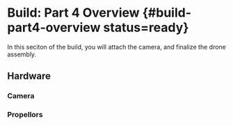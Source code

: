 # Build: Part 4 Overview {#build-part4-overview status=ready}

In this seciton of the build, you will attach the camera, and finalize the drone assembly.

## Hardware

### Camera

### Propellors
